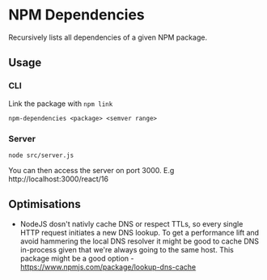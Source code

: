 # NPM Dependencies

Recursively lists all dependencies of a given NPM package.

## Usage

### CLI

Link the package with `npm link`

```
npm-dependencies <package> <semver range>
```

### Server

```
node src/server.js
```

You can then access the server on port 3000. E.g http://localhost:3000/react/16

## Optimisations

- NodeJS dosn't nativly cache DNS or respect TTLs, so every single HTTP request
  initiates a new DNS lookup. To get a performance lift and avoid hammering the
  local DNS resolver it might be good to cache DNS in-process given that we're
  always going to the same host. This package might be a good option -
  https://www.npmjs.com/package/lookup-dns-cache
